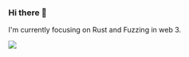 ### Hi there 👋

I'm currently focusing on Rust and Fuzzing in web 3.

![](https://github-readme-stats.vercel.app/api?username=jacob-chia&show_icons=true&theme=transparent&hide_title=true&hide_rank=true&hide=issues)
